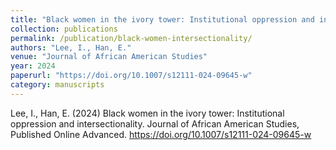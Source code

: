 ```yaml
---
title: "Black women in the ivory tower: Institutional oppression and intersectionality"
collection: publications
permalink: /publication/black-women-intersectionality/
authors: "Lee, I., Han, E."
venue: "Journal of African American Studies"
year: 2024
paperurl: "https://doi.org/10.1007/s12111-024-09645-w"
category: manuscripts
---
```

Lee, I., Han, E. (2024) Black women in the ivory tower: Institutional oppression and intersectionality. Journal of African American Studies, Published Online Advanced. https://doi.org/10.1007/s12111-024-09645-w
